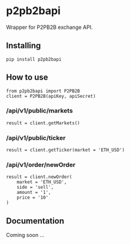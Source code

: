 # p2pb2bapi

Wrapper for P2PB2B exchange API.

## Installing

```
pip install p2pb2bapi
```

## How to use

```
from p2pb2bapi import P2PB2B
client = P2PB2B(apiKey, apiSecret)
```

### /api/v1/public/markets

```
result = client.getMarkets()
```

### /api/v1/public/ticker

```
result = client.getTicker(market = 'ETH_USD')
```

### /api/v1/order/newOrder

```
result = client.newOrder(
    market = 'ETH_USD',
    side = 'sell',
    amount = '1',
    price = '10'
)
```

## Documentation

Coming soon ...
